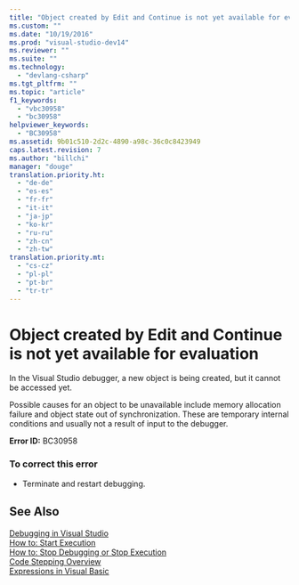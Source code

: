 ```yaml
---
title: "Object created by Edit and Continue is not yet available for evaluation"
ms.custom: ""
ms.date: "10/19/2016"
ms.prod: "visual-studio-dev14"
ms.reviewer: ""
ms.suite: ""
ms.technology: 
  - "devlang-csharp"
ms.tgt_pltfrm: ""
ms.topic: "article"
f1_keywords: 
  - "vbc30958"
  - "bc30958"
helpviewer_keywords: 
  - "BC30958"
ms.assetid: 9b01c510-2d2c-4890-a98c-36c0c8423949
caps.latest.revision: 7
ms.author: "billchi"
manager: "douge"
translation.priority.ht: 
  - "de-de"
  - "es-es"
  - "fr-fr"
  - "it-it"
  - "ja-jp"
  - "ko-kr"
  - "ru-ru"
  - "zh-cn"
  - "zh-tw"
translation.priority.mt: 
  - "cs-cz"
  - "pl-pl"
  - "pt-br"
  - "tr-tr"
---
```

# Object created by Edit and Continue is not yet available for evaluation
In the Visual Studio debugger, a new object is being created, but it cannot be accessed yet.  
  
 Possible causes for an object to be unavailable include memory allocation failure and object state out of synchronization. These are temporary internal conditions and usually not a result of input to the debugger.  
  
 **Error ID:** BC30958  
  
### To correct this error  
  
-   Terminate and restart debugging.  
  
## See Also  
 [Debugging in Visual Studio](../debugger/debugging-in-visual-studio.md)   
 [How to: Start Execution](http://msdn.microsoft.com/en-us/b0fe0ce5-900e-421f-a4c6-aa44ddae453c)   
 [How to: Stop Debugging or Stop Execution](http://msdn.microsoft.com/en-us/03c68f95-aa96-481b-990e-467e065453a5)   
 [Code Stepping Overview](http://msdn.microsoft.com/en-us/8791dac9-64d1-4bb9-b59e-8d59af1833f9)   
 [Expressions in Visual Basic](../Topic/Expressions%20in%20Visual%20Basic.md)